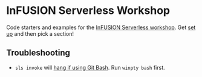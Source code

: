 # InFUSION Serverless Workshop

Code starters and examples for the [InFUSION Serverless
workshop](https://infusion2017.sched.com/event/318b6d0283bbe50086a6e631b7cb77a7).
Get [set up](0-setup/readme.md) and then pick a section!

## Troubleshooting

* `sls invoke` will [hang if using Git
  Bash](https://github.com/serverless/serverless/issues/3929). Run `winpty bash`
  first.
